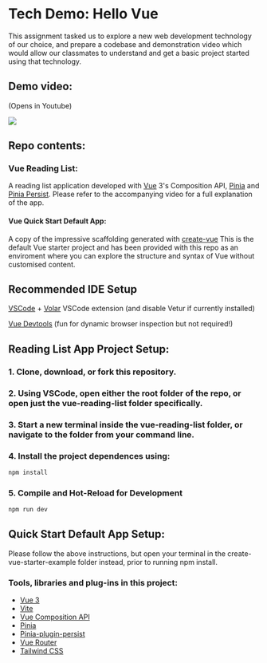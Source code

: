 # Tech Demo: Hello Vue

This assignment tasked us to explore a new web development technology of our choice, and prepare a codebase and demonstration video which would allow our classmates to understand and get a basic project started using that technology. 

## Demo video: 

(Opens in Youtube)

<a href='https://youtu.be/1mfg5mXu284' target='_blank' >
<img src='https://img.youtube.com/vi/1mfg5mXu284/0.jpg'/>
  </a>

## Repo contents:
### Vue Reading List: 
A reading list application developed with [Vue](https://github.com/vuejs) 3's Composition API, [Pinia](https://github.com/vuejs/pinia) and [Pinia Persist](https://github.com/Seb-L/pinia-plugin-persist). Please refer to the accompanying video for a full explanation of the app.

#### Vue Quick Start Default App:
A copy of the impressive scaffolding generated with [create-vue](https://github.com/vuejs/create-vue)
This is the default Vue starter project and has been provided with this repo as an enviroment where you can explore the structure and syntax of Vue without customised content.

## Recommended IDE Setup

[VSCode](https://code.visualstudio.com/) + [Volar](https://marketplace.visualstudio.com/items?itemName=Vue.volar) VSCode extension (and disable Vetur if currently installed)

[Vue Devtools](https://devtools.vuejs.org/guide/installation.html)
(fun for dynamic browser inspection but not required!)

## Reading List App Project Setup:

### 1. Clone, download, or fork this repository.

### 2. Using VSCode, open either the root folder of the repo, or open just the vue-reading-list folder specifically.
### 3. Start a new terminal inside the vue-reading-list folder, or navigate to the folder from your command line.

### 4. Install the project dependences using:

```sh
npm install
```

### 5. Compile and Hot-Reload for Development

```sh
npm run dev
```

## Quick Start Default App Setup: 
Please follow the above instructions, but open your terminal in the create-vue-starter-example folder instead, prior to running npm install.

### Tools, libraries and plug-ins in this project:
- [Vue 3](https://github.com/vuejs)
- [Vite](https://github.com/vitejs)
- [Vue Composition API](https://vuejs.org/api/composition-api-setup.html)
- [Pinia](https://github.com/vuejs/pinia)
- [Pinia-plugin-persist](https://github.com/Seb-L/pinia-plugin-persist) 
- [Vue Router](https://github.com/vuejs/router)
- [Tailwind CSS](https://github.com/tailwindlabs/tailwindcss)
